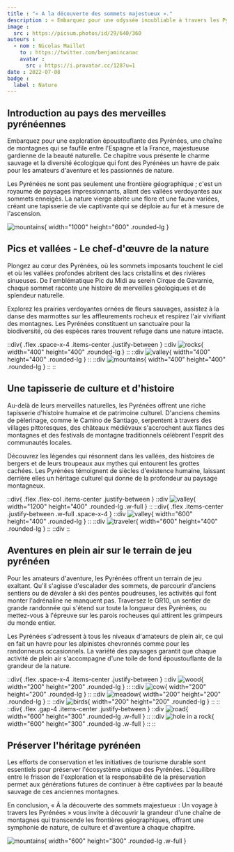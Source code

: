 ```yaml
---
title : "« A la découverte des sommets majestueux »."
description : « Embarquez pour une odyssée inoubliable à travers les Pyrénées, où des sommets majestueux, des vallées vierges et de riches tapisseries culturelles vous attendent dans cette exploration immersive.
image :
  src : https://picsum.photos/id/29/640/360
auteurs :
  - nom : Nicolas Maillet
    to : https://twitter.com/benjamincanac
    avatar :
      src : https://i.pravatar.cc/128?u=1
date : 2022-07-08
badge :
  label : Nature
---
```


## Introduction au pays des merveilles pyrénéennes
Embarquez pour une exploration époustouflante des Pyrénées, une chaîne de montagnes qui se faufile entre l'Espagne et la France, majestueuse gardienne de la beauté naturelle. Ce chapitre vous présente le charme sauvage et la diversité écologique qui font des Pyrénées un havre de paix pour les amateurs d'aventure et les passionnés de nature.

Les Pyrénées ne sont pas seulement une frontière géographique ; c'est un royaume de paysages impressionnants, allant des vallées verdoyantes aux sommets enneigés. La nature vierge abrite une flore et une faune variées, créant une tapisserie de vie captivante qui se déploie au fur et à mesure de l'ascension.

![mountains](https://picsum.photos/id/11/1000/600){ width="1000" height="600" .rounded-lg }

## Pics et vallées - Le chef-d'œuvre de la nature
Plongez au cœur des Pyrénées, où les sommets imposants touchent le ciel et où les vallées profondes abritent des lacs cristallins et des rivières sinueuses. De l'emblématique Pic du Midi au serein Cirque de Gavarnie, chaque sommet raconte une histoire de merveilles géologiques et de splendeur naturelle.

Explorez les prairies verdoyantes ornées de fleurs sauvages, assistez à la danse des marmottes sur les affleurements rocheux et respirez l'air vivifiant des montagnes. Les Pyrénées constituent un sanctuaire pour la biodiversité, où des espèces rares trouvent refuge dans une nature intacte.

::div{ .flex .space-x-4 .items-center .justify-between }
  ::div
    ![rocks](https://picsum.photos/id/15/400/400){ width="400" height="400" .rounded-lg }
  ::
  ::div
    ![valley](https://picsum.photos/id/28/400/400){ width="400" height="400" .rounded-lg }
  ::
  ::div
    ![mountains](https://picsum.photos/id/29/400/400){ width="400" height="400" .rounded-lg }
  ::
::


## Une tapisserie de culture et d'histoire
Au-delà de leurs merveilles naturelles, les Pyrénées offrent une riche tapisserie d'histoire humaine et de patrimoine culturel. D'anciens chemins de pèlerinage, comme le Camino de Santiago, serpentent à travers des villages pittoresques, des châteaux médiévaux s'accrochent aux flancs des montagnes et des festivals de montagne traditionnels célèbrent l'esprit des communautés locales.

Découvrez les légendes qui résonnent dans les vallées, des histoires de bergers et de leurs troupeaux aux mythes qui entourent les grottes cachées. Les Pyrénées témoignent de siècles d'existence humaine, laissant derrière elles un héritage culturel qui donne de la profondeur au paysage montagneux.

::div{ .flex .flex-col .items-center .justify-between }
  ::div
    ![valley](https://picsum.photos/id/118/1200/400){ width="1200" height="400" .rounded-lg .w-full }
  ::
  ::div{ .flex .items-center .justify-between .w-full .space-x-4 }
    ::div
      ![valley](https://picsum.photos/id/121/600/400){ width="600" height="400" .rounded-lg }
    ::
    ::div
      ![traveler](https://picsum.photos/id/177/600/400){ width="600" height="400" .rounded-lg }
    ::
  ::div
::

## Aventures en plein air sur le terrain de jeu pyrénéen
Pour les amateurs d'aventure, les Pyrénées offrent un terrain de jeu exaltant. Qu'il s'agisse d'escalader des sommets, de parcourir d'anciens sentiers ou de dévaler à ski des pentes poudreuses, les activités qui font monter l'adrénaline ne manquent pas. Traversez le GR10, un sentier de grande randonnée qui s'étend sur toute la longueur des Pyrénées, ou mettez-vous à l'épreuve sur les parois rocheuses qui attirent les grimpeurs du monde entier.

Les Pyrénées s'adressent à tous les niveaux d'amateurs de plein air, ce qui en fait un havre pour les alpinistes chevronnés comme pour les randonneurs occasionnels. La variété des paysages garantit que chaque activité de plein air s'accompagne d'une toile de fond époustouflante de la grandeur de la nature.

::div{ .flex .space-x-4 .items-center .justify-between }
  ::div
    ![wood](https://picsum.photos/id/190/200/200){ width="200" height="200" .rounded-lg }
  ::
  ::div
    ![cow](https://picsum.photos/id/200/200/200){ width="200" height="200" .rounded-lg }
  ::
  ::div
    ![meadow](https://picsum.photos/id/206/200/200){ width="200" height="200" .rounded-lg }
  ::
  ::div
    ![birds](https://picsum.photos/id/258/200/200){ width="200" height="200" .rounded-lg }
  ::
::
::div{ .flex .gap-4 .items-center .justify-between }
  ::div
    ![road](https://picsum.photos/id/278/600/300){ width="600" height="300" .rounded-lg .w-full }
  ::
  ::div
    ![hole in a rock](https://picsum.photos/id/343/600/300){ width="600" height="300" .rounded-lg .w-full }
  ::
::

## Préserver l'héritage pyrénéen
Les efforts de conservation et les initiatives de tourisme durable sont essentiels pour préserver l'écosystème unique des Pyrénées. L'équilibre entre le frisson de l'exploration et la responsabilité de la préservation permet aux générations futures de continuer à être captivées par la beauté sauvage de ces anciennes montagnes.

En conclusion, « À la découverte des sommets majestueux : Un voyage à travers les Pyrénées » vous invite à découvrir la grandeur d'une chaîne de montagnes qui transcende les frontières géographiques, offrant une symphonie de nature, de culture et d'aventure à chaque chapitre.

![mountains](https://picsum.photos/id/368/600/300){ width="600" height="300" .rounded-lg .w-full }
